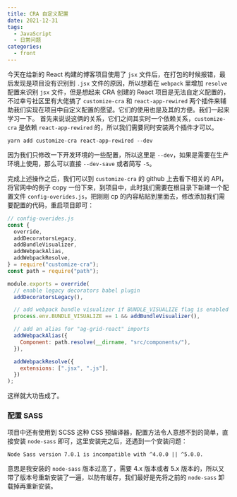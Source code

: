 ```yaml
---
title: CRA 自定义配置
date: 2021-12-31
tags:
  - JavaScript
  - 日常问题
categories:
  - front
---
```


今天在给新的 React 构建的博客项目使用了 `jsx` 文件后，在打包的时候报错，最后发现是项目没有识别到 `.jsx` 文件的原因，所以想着在 `webpack` 里增加 `resolve` 配置来识别 `jsx` 文件，但是想起来 CRA 创建的 React 项目是无法自定义配置的，不过幸亏社区里有大佬搞了 `customize-cra` 和 `react-app-rewired` 两个插件来辅助我们实现在项目中自定义配置的愿望。它们的使用也是及其的方便。我们一起来学习一下。
首先来说说这俩的关系，它们之间其实时一个依赖关系，`customize-cra` 是依赖 `react-app-rewired` 的，所以我们需要同时安装两个插件才可以。

```shell
yarn add customize-cra react-app-rewired --dev
```

因为我们只修改一下开发环境的一些配置，所以这里是 `--dev`，如果是需要在生产环境上使用，那么可以直接 `--dev-save` 或者简写 `-S`。

完成上述操作之后，我们可以到 `customize-cra` 的 github 上去看下相关的 API，将官网中的例子 copy 一份下来，到项目中，此时我们需要在根目录下新建一个配置文件 `config-overides.js`，把刚刚 cp 的内容粘贴到里面去，修改添加我们需要配置的代码，重启项目即可：

```js
// config-overides.js
const {
  override,
  addDecoratorsLegacy,
  addBundleVisualizer,
  addWebpackAlias,
  addWebpackResolve,
} = require("customize-cra");
const path = require("path");

module.exports = override(
  // enable legacy decorators babel plugin
  addDecoratorsLegacy(),

  // add webpack bundle visualizer if BUNDLE_VISUALIZE flag is enabled
  process.env.BUNDLE_VISUALIZE == 1 && addBundleVisualizer(),

  // add an alias for "ag-grid-react" imports
  addWebpackAlias({
    Component: path.resolve(__dirname, "src/components/"),
  }),

  addWebpackResolve({
    extensions: [".jsx", ".js"],
  })
);
```

这样就大功告成了。

### 配置 SASS

项目中还有使用到 SCSS 这种 CSS 预编译器，配置方法令人意想不到的简单，直接安装 `node-sass` 即可，这里安装完之后，还遇到一个安装问题：

```shell
Node Sass version 7.0.1 is incompatible with ^4.0.0 || ^5.0.0.
```

意思是我安装的 `node-sass` 版本过高了，需要 4.x 版本或者 5.x 版本的，所以又带了版本号重新安装了一遍，以防有缓存，我们最好是先将之前的 `node-sass` 卸载掉再重新安装。
